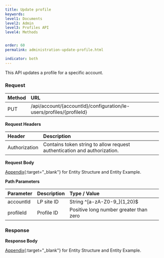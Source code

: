 ```yaml
---
title: Update profile
keywords:
level1: Documents
level2: Admin
level3: Profiles API
level4: Methods


order: 60
permalink: administration-update-profile.html

indicator: both
---
```


This API updates a profile for a specific account.

### Request

| Method | URL|
 |:--------- | :-------- |
 |PUT|  /api/account/{accountId}/configuration/le-users/profiles/{profileId}|

**Request Headers**

 |Header | Description|
 |:-------  | :------------  |
 |Authorization | Contains token string to allow request authentication and authorization.|

**Request Body**

[Appendix](administration-profiles-appendix.html){:target="_blank"} for Entity Structure and Entity Example.

**Path Parameters**

| Parameter   |   Description   |  Type / Value |
 |:----------- |  :------------  | :--------------|
| accountId   |   LP site ID    |  String ^[a-zA-Z0-9_]{1,20}$ |
| profileId    |    Profile ID      |  Positive long number greater than zero |

### Response

**Response Body**

[Appendix](administration-profiles-appendix.html){:target="_blank"} for Entity Structure and Entity Example.
